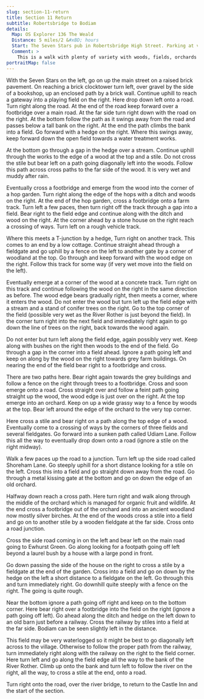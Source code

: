 ```yaml
---
slug: section-11-return
title: Section 11 Return
subtitle: Robertsbridge to Bodiam
details:
  Map: OS Explorer 136 The Weald
  Distance: 5 miles/2 &#xBD; hours
  Start: The Seven Stars pub in Robertsbridge High Street. Parking at various locations in the village.
  Comment: >
    This is a walk with plenty of variety with woods, fields, orchards and river views. There are some short stretches of rough walking. Please note that this is the valley of the River Rother and after significant rain some of the fields and paths may be under standing water. Do not take risks and through the Winter months wellington boots are a good idea with walking poles.
portraitMap: false
---
```

With the Seven Stars on the left, go on up the main street on a raised brick pavement. On reaching a brick clocktower turn left, over gravel by the side of a bookshop, up an enclosed path by a brick wall. Continue uphill to reach a gateway into a playing field on the right. Here drop down left onto a road. Turn right along the road. At the end of the road keep forward over a footbridge over a main road. At the far side turn right down with the road on the right. At the bottom follow the path as it swings away from the road and passes below a tall bank on the right. At the end the path climbs the bank into a field. Go forward with a hedge on the right. Where this swings away, keep forward down the open field towards a water treatment works.

At the bottom go through a gap in the hedge over a stream. Continue uphill through the works to the edge of a wood at the top and a stile. Do not cross the stile but bear left on a path going diagonally left into the woods. Follow this path across cross paths to the far side of the wood. It is very wet and muddy after rain.

Eventually cross a footbridge and emerge from the wood into the corner of a hop garden. Turn right along the edge of the hops with a ditch and woods on the right. At the end of the hop garden, cross a footbridge onto a farm track. Turn left a few paces, then turn right off the track through a gap into a field. Bear right to the field edge and continue along with the ditch and wood on the right. At the corner ahead by a stone house on the right reach a crossing of ways. Turn left on a rough vehicle track.

Where this meets a T-junction by a hedge, Turn right on another track. This comes to an end by a low cottage. Continue straight ahead through a fieldgate and go uphill by a fence on the left to another gate by a corner of woodland at the top. Go through and keep forward with the wood edge on the right. Follow this track for some way (if very wet move into the field on the left).

Eventually emerge at a corner of the wood at a concrete track. Turn right on this track and continue following the wood on the right in the same direction as before. The wood edge bears gradually right, then meets a corner, where it enters the wood. Do not enter the wood but turn left up the field edge with a stream and a stand of conifer trees on the right. Go to the top corner of the field (possible very wet as the River Rother is just beyond the field). In the corner turn right into the next field and immediately right again to go down the line of trees on the right, back towards the wood again.

Do not enter but turn left along the field edge, again possibly very wet. Keep along with bushes on the right then woods to the end of the field. Go through a gap in the corner into a field ahead. Ignore a path going left and keep on along by the wood on the right towards grey farm buildings. On nearing the end of the field bear right to a footbridge and cross.

There are two paths here. Bear right again towards the grey buildings and follow a fence on the right through trees to a footbridge. Cross and soon emerge onto a road. Cross straight over and follow a feint path going straight up the wood, the wood edge is just over on the right. At the top emerge into an orchard. Keep on up a wide grassy way to a fence by woods at the top. Bear left around the edge of the orchard to the very top corner.

Here cross a stile and bear right on a path along the top edge of a wood. Eventually come to a crossing of ways by the corners of three fields and several fieldgates. Go forward into a sunken path called Udiam Lane. Follow this all the way to eventually drop down onto a road (ignore a stile on the right midway).

Walk a few paces up the road to a junction. Turn left up the side road called Shoreham Lane. Go steeply uphill for a short distance looking for a stile on the left. Cross this into a field and go straight down away from the road. Go through a metal kissing gate at the bottom and go on down the edge of an old orchard.

Halfway down reach a cross path. Here turn right and walk along through the middle of the orchard which is managed for organic fruit and wildlife. At the end cross a footbridge out of the orchard and into an ancient woodland now mostly silver birches. At the end of the woods cross a stile into a field and go on to another stile by a wooden fieldgate at the far side. Cross onto a road junction.

Cross the side road coming in on the left and bear left on the main road going to Ewhurst Green. Go along looking for a footpath going off left beyond a laurel bush by a house with a large pond in front.

Go down passing the side of the house on the right to cross a stile by a fieldgate at the end of the garden. Cross into a field and go on down by the hedge on the left a short distance to a fieldgate on the left. Go through this and turn immediately right. Go downhill quite steeply with a fence on the right. The going is quite rough.

Near the bottom ignore a path going off right and keep on to the bottom corner. Here bear right over a footbridge into the field on the right (ignore a path going off left). Go ahead along the ditch and hedge on the left down to an old barn just before a railway. Cross the railway by stiles into a field at the far side. Bodiam can be seen slightly left in the distance.

This field may be very waterlogged so it might be best to go diagonally left across to the village. Otherwise to follow the proper path from the railway, turn immediately right along with the railway on the right to the field corner. Here turn left and go along the field edge all the way to the bank of the River Rother. Climb up onto the bank and turn left to follow the river on the right, all the way, to cross a stile at the end, onto a road.

Turn right onto the road, over the river bridge, to return to the Castle Inn and the start of the section.

